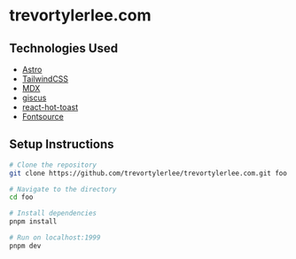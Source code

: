 # trevortylerlee.com

## Technologies Used

- [Astro](https://astro.build/)
- [TailwindCSS](https://tailwindcss.com/)
- [MDX](https://docs.astro.build/en/guides/integrations-guide/mdx/)
- [giscus](https://giscus.app/)
- [react-hot-toast](https://react-hot-toast.com/)
- [Fontsource](https://fontsource.org/)

## Setup Instructions

```zsh
# Clone the repository
git clone https://github.com/trevortylerlee/trevortylerlee.com.git foo

# Navigate to the directory
cd foo

# Install dependencies
pnpm install

# Run on localhost:1999
pnpm dev
```
